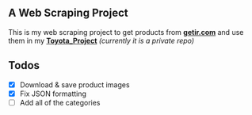## A Web Scraping Project

This is my web scraping project to get products from [**getir.com**](https://getir.com) and use them in my [**Toyota_Project**](https://github.com/Luieitalian/Toyota_Project) *(currently it is a private repo)*


## Todos
- [x] Download & save product images 
- [x] Fix JSON formatting
- [ ] Add all of the categories